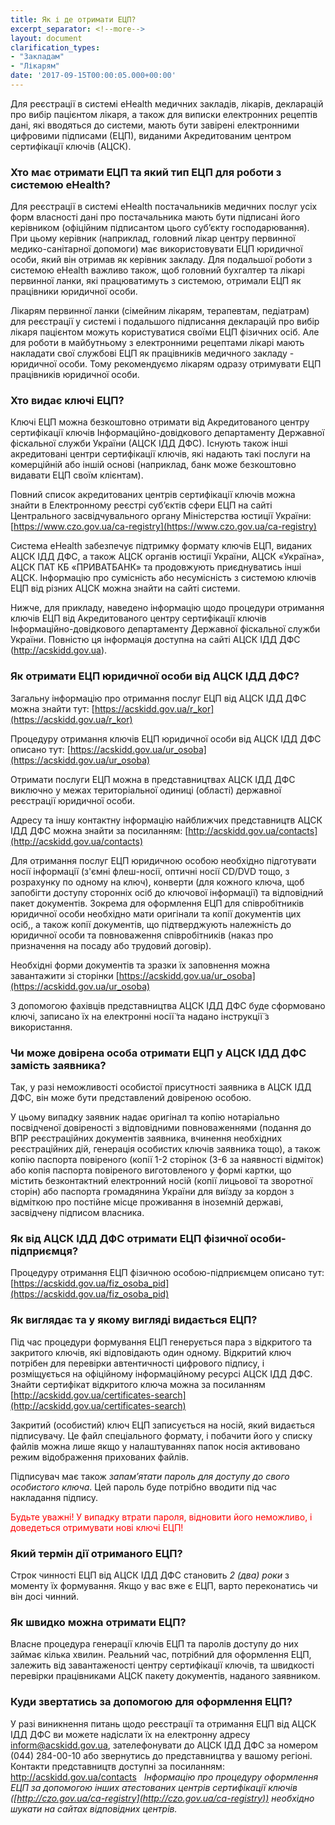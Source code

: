 ```yaml
---
title: Як і де отримати ЕЦП?
excerpt_separator: <!--more-->
layout: document
clarification_types:
- "Закладам"
- "Лікарям"
date: '2017-09-15T00:00:05.000+00:00'
---
```


Для реєстрації в системі eHealth медичних закладів, лікарів, декларацій про вибір пацієнтом лікаря<!--more-->, а також для виписки електронних рецептів дані, які вводяться до системи, мають бути завірені електронними цифровими підписами (ЕЦП), виданими Акредитованим центром сертифікації ключів (АЦСК).

### Хто має отримати ЕЦП та який тип ЕЦП для роботи з системою eHealth?
Для реєстрації в системі eHealth постачальників медичних послуг усіх форм власності дані про постачальника мають бути підписані його керівником (офіційним підписантом цього суб’єкту господарювання). При цьому керівник (наприклад, головний лікар центру первинної медико-санітарної допомоги) має використовувати ЕЦП юридичної особи, який він отримав як керівник закладу.
Для подальшої роботи з системою eHealth важливо також, щоб головний бухгалтер та лікарі первинної ланки, які працюватимуть з системою, отримали ЕЦП як працівники юридичної особи.

Лікарям первинної ланки (сімейним лікарям, терапевтам, педіатрам) для реєстрації у системі і подальшого підписання декларацій про вибір лікаря пацієнтом можуть користуватися своїми ЕЦП фізичних осіб. Але для роботи в майбутньому з електронними рецептами лікарі мають накладати свої службові ЕЦП як працівників медичного закладу - юридичної особи. Тому рекомендуємо лікарям одразу отримувати ЕЦП працівників юридичної особи.

### Хто видає ключі ЕЦП?

Ключі ЕЦП можна безкоштовно отримати від Акредитованого центру сертифікації ключів Інформаційно-довідкового департаменту Державної фіскальної служби України (АЦСК ІДД ДФС). Існують також інші акредитовані центри сертифікації ключів, які надають такі послуги на комерційній або іншій основі (наприклад, банк може безкоштовно видавати ЕЦП своїм клієнтам).

Повний список акредитованих центрів сертифікації ключів можна знайти в Електронному реєстрі суб’єктів сфери ЕЦП на сайті Центрального засвідчувального органу Міністерства юстиції України:
[https://www.czo.gov.ua/ca-registry](https://www.czo.gov.ua/ca-registry)

Система eHealth забезпечує підтримку формату ключів ЕЦП, виданих АЦСК ІДД ДФС, а також АЦСК органів юстиції України, АЦСК «Україна», АЦСК ПАТ КБ «ПРИВАТБАНК» та продовжують приєднуватись інші АЦСК. Інформацію про сумісність або несумісність з системою ключів ЕЦП від різних АЦСК можна знайти на сайті системи.

Нижче, для прикладу, наведено інформацію щодо процедури отримання ключів ЕЦП від Акредитованого центру сертифікації ключів Інформаційно-довідкового департаменту Державної фіскальної служби України. Повністю ця інформація доступна на сайті АЦСК ІДД ДФС (http://acskidd.gov.ua).

### Як отримати ЕЦП юридичної особи від АЦСК ІДД ДФС?

Загальну інформацію про отримання послуг ЕЦП від АЦСК ІДД ДФС можна знайти тут:
[https://acskidd.gov.ua/r_kor](https://acskidd.gov.ua/r_kor)

Процедуру отримання ключів ЕЦП юридичної особи від АЦСК ІДД ДФС описано тут:
[https://acskidd.gov.ua/ur_osoba](https://acskidd.gov.ua/ur_osoba)

Отримати послуги ЕЦП можна в представництвах АЦСК ІДД ДФС виключно у межах територіальної одиниці (області) державної реєстрації юридичної особи.

Адресу та іншу контактну інформацію найближчих представництв АЦСК ІДД ДФС можна знайти за посиланням: [http://acskidd.gov.ua/contacts](http://acskidd.gov.ua/contacts)

Для отримання послуг ЕЦП юридичною особою необхідно підготувати носії інформації (з'ємні флеш-носії, оптичні носії CD/DVD тощо, з розрахунку по одному на ключ), конверти (для кожного ключа, щоб запобігти доступу сторонніх осіб до ключової інформації) та відповідний пакет документів.
Зокрема для оформлення ЕЦП для співробітників юридичної особи необхідно мати оригінали та копії документів цих осіб,, а також копії документів, що підтверджують належність до юридичної особи та повноваження співробітників (наказ про призначення на посаду або трудовий договір).

Необхідні форми документів та зразки їх заповнення можна завантажити зі сторінки [https://acskidd.gov.ua/ur_osoba](https://acskidd.gov.ua/ur_osoba)

З допомогою фахівців представництва АЦСК ІДД ДФС буде сформовано ключі, записано їх на електронні носії̈ та надано інструкції̈ з використання.

### Чи може довірена особа отримати ЕЦП у АЦСК ІДД ДФС замість заявника?
Так, у разі неможливості особистої присутності заявника в АЦСК ІДД ДФС, він може бути представлений довіреною особою.

У цьому випадку заявник надає оригінал та копію нотаріально посвідченої довіреності з відповідними повноваженнями (подання до ВПР реєстраційних документів заявника, вчинення необхідних реєстраційних дій, генерація особистих ключів заявника тощо), а також копію паспорта повіреного (копії 1-2 сторінок (3-6 за наявності відміток) або копія паспорта повіреного виготовленого у формі картки, що містить безконтактний електронний носій (копії лицьової та зворотної сторін) або паспорта громадянина України для виїзду за кордон з відміткою про постійне місце проживання в іноземній державі, засвідчену підписом власника.


### Як від АЦСК ІДД ДФС отримати ЕЦП фізичної особи-підприємця?
Процедуру отримання ЕЦП фізичною особою-підприємцем описано тут:
[https://acskidd.gov.ua/fiz_osoba_pid](https://acskidd.gov.ua/fiz_osoba_pid)

### Як виглядає та у якому вигляді видається ЕЦП?
Під час процедури формування ЕЦП генерується пара з відкритого та закритого ключів, які відповідають один одному. Відкритий ключ потрібен для перевірки автентичності цифрового підпису, і розміщується на офіційному інформаційному ресурсі АЦСК ІДД ДФС. Знайти сертифікат відкритого ключа можна за посиланням
[http://acskidd.gov.ua/certificates-search](http://acskidd.gov.ua/certificates-search)

Закритий (особистий) ключ ЕЦП записується на носій, який видається підписувачу. Це файл спеціального формату, і побачити його у списку файлів можна лише якщо у налаштуваннях папок носія активовано режим відображення прихованих файлів.

Підписувач має також *запам’ятати пароль для доступу до свого особистого ключа*. Цей пароль буде потрібно вводити під час накладання підпису.

<span style="color: red">Будьте уважні! У випадку втрати пароля, відновити його неможливо, і доведеться отримувати нові ключі ЕЦП!</span>

### Який термін дії отриманого ЕЦП?
Строк чинності ЕЦП від АЦСК ІДД ДФС становить *2 (два) роки* з моменту їх формування.
Якщо у вас вже є ЕЦП, варто переконатись чи він досі чинний.

### Як швидко можна отримати ЕЦП?
Власне процедура генерації ключів ЕЦП та паролів доступу до них займає кілька хвилин. Реальний час, потрібний для оформлення ЕЦП, залежить від завантаженості центру сертифікації ключів, та швидкості перевірки працівниками АЦСК пакету документів, наданого заявником.

### Куди звертатись за допомогою для оформлення ЕЦП?

У разі виникнення питань щодо реєстрації та отримання ЕЦП від АЦСК ІДД ДФС ви можете надіслати їх на електронну адресу inform@acskidd.gov.ua, зателефонувати до АЦСК ІДД ДФС за номером (044) 284-00-10 або звернутись до представництва у вашому регіоні. Контакти представництв доступні за посиланням:
http://acskidd.gov.ua/contacts
 
*Інформацію про процедуру оформлення ЕЦП за допомогою інших атестованих центрів сертифікації ключів ([http://czo.gov.ua/ca-registry](http://czo.gov.ua/ca-registry)) необхідно шукати на сайтах відповідних центрів.*
 
